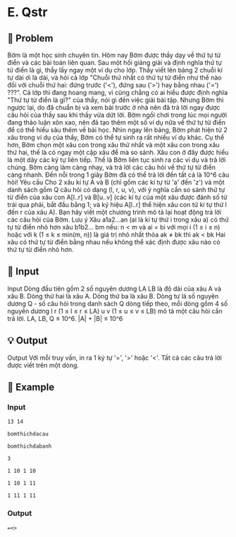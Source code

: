 # E. Qstr

## 📖 Problem

Bờm là một học sinh chuyên tin. Hôm nay Bờm được thầy dạy về thứ tự từ điển và các bài toán liên quan. Sau một hồi giảng giải và định nghĩa thứ tự từ điển là gì, thầy lấy ngay một ví dụ cho lớp. Thầy viết lên bảng 2 chuỗi kí tự dài ơi là dài, và hỏi cả lớp "Chuỗi thứ nhất có thứ tự từ điển như thế nào đối với chuỗi thứ hai: đứng trước ('<'), đứng sau ('>') hay bằng nhau ('=') ???".
Cả lớp thì đang hoang mang, vì cũng chẳng có ai hiểu được định nghĩa "Thứ tự từ điển là gì?" của thầy, nói gì đến việc giải bài tập. Nhưng Bờm thì ngược lại, do đã chuẩn bị và xem bài trước ở nhà nên đã trả lời ngay được câu hỏi của thầy sau khi thấy vừa dứt lời. Bờm ngồi chơi trong lúc mọi người đang thảo luận xôn xao, nên đã tạo thêm một số ví dụ nữa về thứ tự từ điển để có thể hiểu sâu thêm về bài học. Nhìn ngay lên bảng, Bờm phát hiện từ 2 xâu trong ví dụ của thầy, Bờm có thể tự sinh ra rất nhiều ví dụ khác. Cụ thể hơn, Bờm chọn một xâu con trong xâu thứ nhất và một xâu con trong xâu thứ hai, thế là có ngay một cặp xâu để mà so sánh. Xâu con ở đây được hiểu là một dãy các ký tự liên tiếp.
Thế là Bờm liên tục sinh ra các ví dụ và trả lời chúng. Bờm càng làm càng nhạy, và trả lời các câu hỏi về thứ tự từ điển càng nhanh. Đến nỗi trong 1 giây Bờm đã có thể trả lời đến tất cả là 10^6 câu hỏi!
Yêu cầu
Cho 2 xâu kí tự A và B (chỉ gồm các kí tự từ 'a' đến 'z') và một danh sách gồm Q câu hỏi có dạng (l, r, u, v), với ý nghĩa cần so sánh thứ tự từ điển của xâu con A[l..r] và B[u..v] (các kí tự của một xâu được đánh số từ trái qua phải, bắt đầu bằng 1; và ký hiệu A[l..r] thể hiện xâu con từ kí tự thứ l đến r của xâu A).
Bạn hãy viết một chương trình mô tả lại hoạt động trả lời các câu hỏi của Bờm.
Lưu ý
Xâu a1a2...an (ai là kí tự thứ i trong xâu a) có thứ tự từ điển nhỏ hơn xâu b1b2... bm nếu:
n < m và ai = bi với mọi i (1 ≤ i ≤ n) hoặc
với k (1 ≤ k ≤ min(m, n)) là giá trị nhỏ nhất thỏa ak ≠ bk thì ak < bk Hai xâu có thứ tự từ điển bằng nhau nếu không thể xác định được xâu nào có thứ tự từ điển nhỏ hơn.


## 🧩 Input

Input
Dòng đầu tiên gồm 2 số nguyên dương LA LB là độ dài của xâu A và xâu B.
Dòng thứ hai là xâu A.
Dòng thứ ba là xâu B.
Dòng tư là số nguyên dương Q - số câu hỏi trong danh sách
Q dòng tiếp theo, mỗi dòng gồm 4 số nguyên dương l r (1 ≤ l ≤ r ≤ LA) u v (1 ≤ u ≤ v ≤ LB) mô tả một câu hỏi cần trả lời.
LA, LB, Q ≤ 10^6.
|A| + |B| ≤ 10^6


## 💡 Output

Output
Với mỗi truy vấn, in ra 1 ký tự '=', '>' hoặc '<'. Tất cả các câu trả lời được viết trên một dòng.


## 🧠 Example

### Input

```text
13 14

bomthichdacau

bomthichdabanh

3

1 10 1 10

1 10 1 11

1 11 1 11
```

### Output

```text
=<>
```


